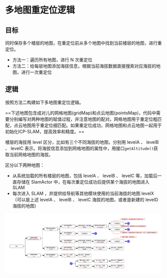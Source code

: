 # 多地图重定位逻辑

## 目标

同时保存多个楼层的地图，在重定位前从多个地图中找到当前楼层的地图，进行重定位。

- 方法一：遍历所有地图，进行 N 次重定位
- 方法二：给每层地图添加海拔信息，根据当前海拔数据直接搜索对应海拔的地图，进行一次重定位

## 逻辑

按照方法二构建如下多地图重定位逻辑。

==下述地图包含成对儿的网格地图(gridMap)和点云地图(pointsMap)，代码中需要分别编写对两种地图的赋值过程，并注意地图的配对。网格地图用于重定位粗匹配，点云地图用于重定位细匹配。如果重定位成功，网格地图和点云地图一起用于初始化ICP-SLAM，提高效率和精度。==

楼层的海拔用 level 区分，比如有三个不同海拔的地图，分别用 levelA 、 levelB 、 levelC 表示。将海拔信息添加到网格地图的属性中，用接口`getAltitude()`获取当前网格地图的海拔。

区分以下两种地图：

- 从系统加载的所有楼层的地图，包括 levelA 、 levelB 、 levelC 等，加载后一直存储在 SlamActor 中，在每次重定位成功后提供某个海拔的地图进入 SLAM
- 每次进入 SLAM ，并提供给导航等其他模块使用的当前海拔的地图 levelX （可以是上述 levelA 、 levelB 、 levelC 海拔的地图，或者是新建的 levelD 海拔的地图）

![多地图重定位](多地图重定位逻辑.assets/多地图重定位.png)



